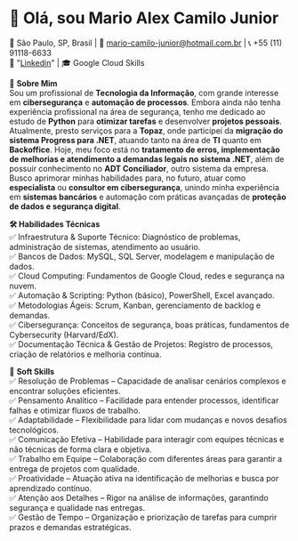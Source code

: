 # 👋 Olá, sou Mario Alex Camilo Junior

📍 São Paulo, SP, Brasil | 📧 mario-camilo-junior@hotmail.com.br | 📞 +55 (11) 91118-6633  
🔗 "[Linkedin](https://www.linkedin.com/in/marioalexcamilojr/)" | 🎓 Google Cloud Skills  

🚀 **Sobre Mim**  
Sou um profissional de **Tecnologia da Informação**, com grande interesse em **cibersegurança** e **automação de processos**. Embora ainda não tenha experiência profissional na área de segurança, tenho me dedicado ao estudo de **Python** para **otimizar tarefas** e desenvolver **projetos pessoais**. 
Atualmente, presto serviços para a **Topaz**, onde participei da **migração do sistema Progress para .NET**, atuando tanto na área de **TI** quanto em **Backoffice**. Hoje, meu foco está no **tratamento de erros, implementação de melhorias e atendimento a demandas legais no sistema .NET**, além de possuir conhecimento no **ADT Conciliador**, outro sistema da empresa.  
Busco aprimorar minhas habilidades para, no futuro, atuar como **especialista** ou **consultor em cibersegurança**, unindo minha experiência em **sistemas bancários** e automação com práticas avançadas de **proteção de dados e segurança digital**.  

**🛠 Habilidades Técnicas**  
✅ Infraestrutura & Suporte Técnico: Diagnóstico de problemas, administração de sistemas, atendimento ao usuário.  
✅ Bancos de Dados: MySQL, SQL Server, modelagem e manipulação de dados.  
✅ Cloud Computing: Fundamentos de Google Cloud, redes e segurança na nuvem.  
✅ Automação & Scripting: Python (básico), PowerShell, Excel avançado.  
✅ Metodologias Ágeis: Scrum, Kanban, gerenciamento de backlog e demandas.  
✅ Cibersegurança: Conceitos de segurança, boas práticas, fundamentos de Cybersecurity (Harvard/EdX).  
✅ Documentação Técnica & Gestão de Projetos: Registro de processos, criação de relatórios e melhoria contínua.  

🧠 **Soft Skills**  
✅ Resolução de Problemas – Capacidade de analisar cenários complexos e encontrar soluções eficientes.  
✅ Pensamento Analítico – Facilidade para entender processos, identificar falhas e otimizar fluxos de trabalho.  
✅ Adaptabilidade – Flexibilidade para lidar com mudanças e novos desafios tecnológicos.  
✅ Comunicação Efetiva – Habilidade para interagir com equipes técnicas e não técnicas de forma clara e objetiva.  
✅ Trabalho em Equipe – Colaboração com diferentes áreas para garantir a entrega de projetos com qualidade.  
✅ Proatividade – Atuação ativa na identificação de melhorias e busca por aprendizado contínuo.  
✅ Atenção aos Detalhes – Rigor na análise de informações, garantindo segurança e qualidade nas entregas.  
✅ Gestão de Tempo – Organização e priorização de tarefas para cumprir prazos e demandas estratégicas.  
  
